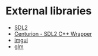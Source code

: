 # External libraries
- [SDL2](https://github.com/libsdl-org/SDL)
- [Centurion - SDL2 C++ Wrapper](https://github.com/albin-johansson/centurion)
- [imgui](https://github.com/ocornut/imgui)
- [glm](https://github.com/g-truc/glm)